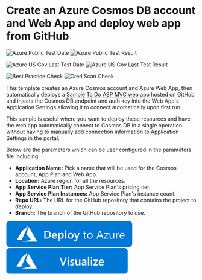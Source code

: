 # Create an Azure Cosmos DB account and Web App and deploy web app from GitHub

![Azure Public Test Date](https://azurequickstartsservice.blob.core.windows.net/badges/101-cosmosdb-webapp/PublicLastTestDate.svg)
![Azure Public Test Result](https://azurequickstartsservice.blob.core.windows.net/badges/101-cosmosdb-webapp/PublicDeployment.svg)

![Azure US Gov Last Test Date](https://azurequickstartsservice.blob.core.windows.net/badges/101-cosmosdb-webapp/FairfaxLastTestDate.svg)
![Azure US Gov Last Test Result](https://azurequickstartsservice.blob.core.windows.net/badges/101-cosmosdb-webapp/FairfaxDeployment.svg)

![Best Practice Check](https://azurequickstartsservice.blob.core.windows.net/badges/101-cosmosdb-webapp/BestPracticeResult.svg)
![Cred Scan Check](https://azurequickstartsservice.blob.core.windows.net/badges/101-cosmosdb-webapp/CredScanResult.svg)

This template creates an Azure Cosmos account and Azure Web App, then automatically deploys a [Sample To Do ASP MVC web app](https://github.com/Azure-Samples/cosmos-db-to-do) hosted on GitHub and injects the Cosmos DB endpoint and auth key into the Web App's Application Settings allowing it to connect automatically upon first run.

This sample is useful where you want to deploy these resources and have the web app automatically connect to Cosmos DB in a single operation without having to manually add connection information to Application Settings in the portal.

Below are the parameters which can be user configured in the parameters file including:

- **Application Name:** Pick a name that will be used for the Cosmos account, App Plan and Web App.
- **Location:** Azure region for all the resources.
- **App Service Plan Tier:** App Service Plan's pricing tier.
- **App Service Plan Instances:** App Service Plan's instance count.
- **Repo URL:** The URL for the GitHub repository that contains the project to deploy.
- **Branch:** The branch of the GitHub repository to use.

[![Deploy To Azure](https://raw.githubusercontent.com/Azure/azure-quickstart-templates/master/1-CONTRIBUTION-GUIDE/images/deploytoazure.svg?sanitize=true)](https://portal.azure.com/#create/Microsoft.Template/uri/https%3A%2F%2Fraw.githubusercontent.com%2FAzure%2Fazure-quickstart-templates%2Fmaster%2F101-cosmosdb-webapp%2Fazuredeploy.json)  [![Visualize](https://raw.githubusercontent.com/Azure/azure-quickstart-templates/master/1-CONTRIBUTION-GUIDE/images/visualizebutton.svg?sanitize=true)](http://armviz.io/#/?load=https%3A%2F%2Fraw.githubusercontent.com%2FAzure%2Fazure-quickstart-templates%2Fmaster%2F101-cosmosdb-webapp%2Fazuredeploy.json)
